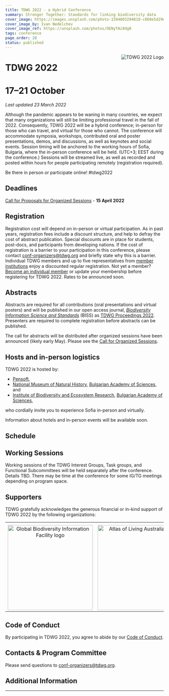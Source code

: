 ```yaml
---
title: TDWG 2022 - a Hybrid Conference
summary: Stronger Together: Standards for linking biodiversity data
cover_image: https://images.unsplash.com/photo-1594803294810-c860e5d29e07
cover_image_by: Ivan Nedelchev 
cover_image_ref: https://unsplash.com/photos/OENyTAi9dg0
tags: conference
page_order: 28
status: published
---
```


<img src="https://static.tdwg.org/conferences/2022/tdwg-2022-logo-sm.png" alt="TDWG 2022 Logo" style="float:right;padding-left:10px;padding-bottom:10px">

# TDWG 2022
# 17–21 October


_Last updated 23 March 2022_

<!-- Translations: ES, FR, JP -->

Although the pandemic appears to be waning in many countries, we expect that many organizations will still be limiting professional travel in the fall of 2022. Consequently, TDWG 2022 will be a hybrid conference; in-person for those who can travel, and virtual for those who cannot. The conference will accommodate symposia, workshops, contributed oral and poster presentations, demos, and discussions, as well as keynotes and social events. Session timing will be anchored to the working hours of Sofia, Bulgaria, where the in-person conference will be held. (UTC+3; EEST during the conference.) Sessions will be streamed live, as well as recorded and posted within hours for people participating remotely (registration required). 

Be there in person or participate online!  #tdwg2022

## Deadlines

[Call for Proposals for Organized Sessions](https://www.tdwg.org/conferences/2022/call-for-organized-sessions/) - **15 April 2022**

## Registration

Registration cost will depend on in-person or virtual participation. As in past years, registration fees include a discount structure, and help to defray the cost of abstract publication. Special discounts are in place for students, post-docs, and participants from developing nations. If the cost of registration is a barrier to your participation in this conference, please contact [conf-organizers@tdwg.org](mailto:conf-organizers@tdwg.org) and briefly state why this is a barrier. Individual TDWG members and up to five representatives from [member institutions](https://www.tdwg.org/about/membership/#institutional%20members%202022_1) enjoy a discounted regular registration. Not yet a member? [Become an individual member](https://zohosecurepay.com/checkout/wc9vqum-8am1lyxy1fswt/Individual-TDWG-Membership) or update your membership before registering for TDWG 2022. Rates to be announced soon.

## Abstracts

Abstracts are required for all contributions (oral presentations and virtual posters) and will be published in our open access journal, _[Biodiversity Information Science and Standards](https://biss.pensoft.net/)_ (BISS) as [TDWG Proceedings 2022](https://biss.pensoft.net/collection/293/). Presenters are required to complete registration before abstracts can be published.

The call for abstracts will be distributed after organized sessions have been announced (likely early May).  Please see the [Call for Organized Sessions](./call-for-organized-sessions/).

## Hosts and in-person logistics

TDWG 2022 is hosted by:

- [Pensoft](https://pensoft.net/),
- [National Museum of Natural History](https://www.nmnhs.com/), [Bulgarian Academy of Sciences](https://www.bas.bg/?lang=en), and 
- [Institute of Biodiversity and Ecosystem Research](http://www.iber.bas.bg/), [Bulgarian Academy of Sciences](https://www.bas.bg/?lang=en),

who cordially invite you to experience Sofia in-person and virtually. 

Information about hotels and in-person events will be available soon.

## Schedule
 
## Working Sessions

Working sessions of the TDWG Interest Groups, Task groups, and Functional Subcommittees will be held separately after the conference. Details TBD. There may be time at the conference for some IG/TG meetings depending on program space.

## Supporters

TDWG gratefully acknowledges the generous financial or in-kind support of TDWG 2022 by the following organizations:

<table border="0">
<tbody>
<tr><td></td><td></td><td></td><td></td><td></td><td></td></tr>
<tr>
<td style="text-align: center; vertical-align: middle;" colspan="3" width="50%"><a href="https://gbif.org"> <img src="https://static.tdwg.org/sponsors/gbif-2015.png" alt="Global Biodiversity Information Facility logo" width="270" height="" style="vertical-align: middle; left-margin: auto; right-margin: auto;" /></a></td>
<td style="text-align: center; vertical-align: middle;" colspan="3" width="50%"><a href="https://ala.org.au"> <img src="https://static.tdwg.org/sponsors/ala-logo-stacked-rgb-crop.png" alt="Atlas of Living Australia logo" width="270" height="" style="vertical-align: middle; left-margin: auto; right-margin: auto;" /></a></td>
</tr>
</tbody>
</table>


## Code of Conduct

By participating in TDWG 2022, you agree to abide by our [Code of Conduct](https://www.tdwg.org/about/code-of-conduct/).

## Contacts & Program Committee

Please send questions to [conf-organizers@tdwg.org](mailto:conf-organizers@tdwg.org).

## Additional Information

---

